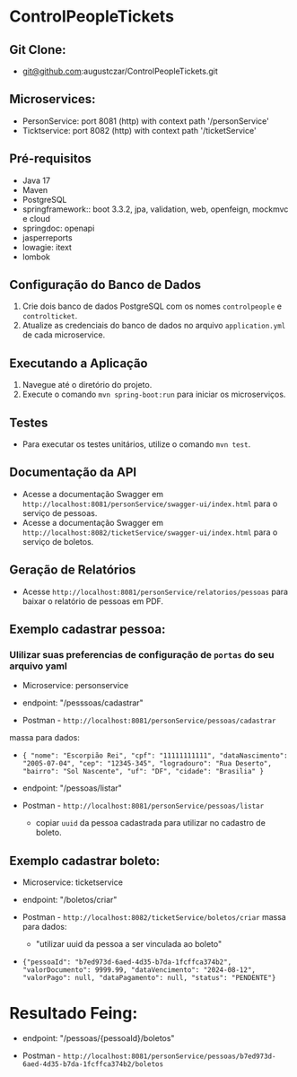 # ControlPeopleTickets

## Git Clone:
- git@github.com:augustczar/ControlPeopleTickets.git

## Microservices:
- PersonService: port 8081 (http) with context path '/personService'
- Ticktservice: port 8082 (http) with context path '/ticketService'

## Pré-requisitos
- Java 17
- Maven
- PostgreSQL
- springframework:: boot 3.3.2, jpa, validation, web, openfeign, mockmvc e cloud
- springdoc: openapi
- jasperreports
- lowagie: itext
- lombok

## Configuração do Banco de Dados
1. Crie dois banco de dados PostgreSQL com os nomes `controlpeople` e `controlticket`.
2. Atualize as credenciais do banco de dados no arquivo `application.yml` de cada microservice.

## Executando a Aplicação
1. Navegue até o diretório do projeto.
2. Execute o comando `mvn spring-boot:run` para iniciar os microserviços.

## Testes
- Para executar os testes unitários, utilize o comando `mvn test`.

## Documentação da API
- Acesse a documentação Swagger em `http://localhost:8081/personService/swagger-ui/index.html` para o serviço de pessoas.
- Acesse a documentação Swagger em `http://localhost:8082/ticketService/swagger-ui/index.html` para o serviço de boletos.

## Geração de Relatórios
- Acesse `http://localhost:8081/personService/relatorios/pessoas` para baixar o relatório de pessoas em PDF.

## Exemplo cadastrar pessoa:
### Ulilizar suas preferencias de configuração de `portas` do seu arquivo yaml
 - Microservice: personservice 
 
 - endpoint: "/pesssoas/cadastrar"
 
 - Postman - `http://localhost:8081/personService/pessoas/cadastrar`

massa para dados:
 
 - `{ "nome": "Escorpião Rei", "cpf": "11111111111", "dataNascimento": "2005-07-04", "cep": "12345-345", "logradouro": "Rua Deserto", "bairro": "Sol Nascente", "uf": "DF", "cidade": "Brasilia" }`

 - endpoint: "/pessoas/listar"
 
 - Postman - `http://localhost:8081/personService/pessoas/listar`

    * copiar `uuid` da pessoa cadastrada para utilizar no cadastro de boleto.
 
## Exemplo cadastrar boleto:
 - Microservice: ticketservice

 - endpoint: "/boletos/criar"

 - Postman - `http://localhost:8082/ticketService/boletos/criar`
massa para dados:
 	* "utilizar uuid da pessoa a ser vinculada ao boleto" 

 - `{"pessoaId": "b7ed973d-6aed-4d35-b7da-1fcffca374b2", "valorDocumento": 9999.99, "dataVencimento": "2024-08-12", "valorPago": null, "dataPagamento": null, "status": "PENDENTE"}`
 
# Resultado Feing:
 - endpoint: "/pessoas/{pessoaId}/boletos"

 - Postman - `http://localhost:8081/personService/pessoas/b7ed973d-6aed-4d35-b7da-1fcffca374b2/boletos`
 
